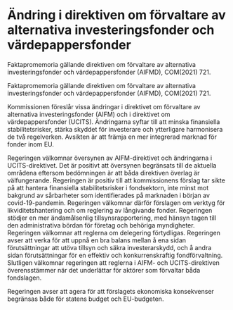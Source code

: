 # Ändring i direktiven om förvaltare av alternativa investeringsfonder och värdepappersfonder

Faktapromemoria gällande direktiven om förvaltare av alternativa investeringsfonder och värdepappersfonder (AIFMD), COM(2021) 721.

Faktapromemoria gällande direktiven om förvaltare av alternativa investeringsfonder och värdepappersfonder (AIFMD), COM(2021) 721.

Kommissionen föreslår vissa ändringar i direktivet om förvaltare av alternativa investeringsfonder (AIFM) och i direktivet om värdepappersfonder (UCITS). Ändringarna syftar till att minska finansiella stabilitetsrisker, stärka skyddet för investerare och ytterligare harmonisera de två regelverken. Avsikten är att främja en mer integrerad marknad för fonder inom EU.

Regeringen välkomnar översynen av AIFM-direktivet och ändringarna i UCITS-direktivet. Det är positivt att översynen begränsats till de aktuella områdena eftersom bedömningen är att båda direktiven överlag är välfungerande. Regeringen är positiv till att kommissionens förslag tar sikte på att hantera finansiella stabilitetsrisker i fondsektorn, inte minst mot bakgrund av sårbarheter som identifierades på marknaden i början av covid-19-pandemin. Regeringen välkomnar därför förslagen om verktyg för likviditetshantering och om reglering av långivande fonder. Regeringen stödjer en mer ändamålsenlig tillsynsrapportering, med hänsyn tagen till den administrativa bördan för företag och behöriga myndigheter. Regeringen välkomnar att reglerna om delegering förtydligas. Regeringen avser att verka för att uppnå en bra balans mellan å ena sidan förutsättningar att utöva tillsyn och säkra investerarskydd, och å andra sidan förutsättningar för en effektiv och konkurrenskraftig fondförvaltning. Slutligen välkomnar regeringen att reglerna i AIFM- och UCITS-direktiven överensstämmer när det underlättar för aktörer som förvaltar båda fondslagen.

Regeringen avser att agera för att förslagets ekonomiska konsekvenser begränsas både för statens budget och EU-budgeten.
